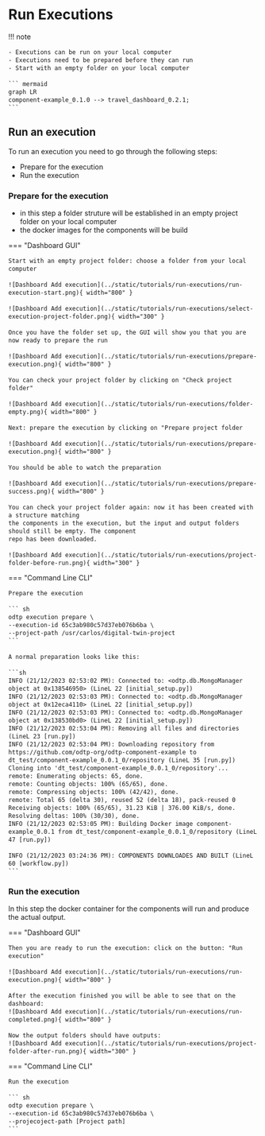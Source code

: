# Run Executions

!!! note

    - Executions can be run on your local computer
    - Executions need to be prepared before they can run
    - Start with an empty folder on your local computer

    ``` mermaid
    graph LR
    component-example_0.1.0 --> travel_dashboard_0.2.1;
    ``` 

## Run an execution

To run an execution you need to go through the following steps:

- Prepare for the execution
- Run the execution

### Prepare for the execution

- in this step a folder struture will be established in an empty project folder on your local computer
- the docker images for the components will be build

=== "Dashboard GUI"

    Start with an empty project folder: choose a folder from your local computer

    ![Dashboard Add execution](../static/tutorials/run-executions/run-execution-start.png){ width="800" }

    ![Dashboard Add execution](../static/tutorials/run-executions/select-execution-project-folder.png){ width="300" }

    Once you have the folder set up, the GUI will show you that you are now ready to prepare the run
    
    ![Dashboard Add execution](../static/tutorials/run-executions/prepare-execution.png){ width="800" }

    You can check your project folder by clicking on "Check project folder"

    ![Dashboard Add execution](../static/tutorials/run-executions/folder-empty.png){ width="800" }

    Next: prepare the execution by clicking on "Prepare project folder

    ![Dashboard Add execution](../static/tutorials/run-executions/prepare-execution.png){ width="800" }

    You should be able to watch the preparation

    ![Dashboard Add execution](../static/tutorials/run-executions/prepare-success.png){ width="800" }

    You can check your project folder again: now it has been created with a structure matching
    the components in the execution, but the input and output folders should still be empty. The component 
    repo has been downloaded.

    ![Dashboard Add execution](../static/tutorials/run-executions/project-folder-before-run.png){ width="300" }

=== "Command Line CLI"

    Prepare the execution

    ``` sh
    odtp execution prepare \
    --execution-id 65c3ab980c57d37eb076b6ba \
    --project-path /usr/carlos/digital-twin-project
    ```

    A normal preparation looks like this:

    ```sh
    INFO (21/12/2023 02:53:02 PM): Connected to: <odtp.db.MongoManager object at 0x138546950> (LineL 22 [initial_setup.py])
    INFO (21/12/2023 02:53:03 PM): Connected to: <odtp.db.MongoManager object at 0x12eca4110> (LineL 22 [initial_setup.py])
    INFO (21/12/2023 02:53:03 PM): Connected to: <odtp.db.MongoManager object at 0x138530bd0> (LineL 22 [initial_setup.py])
    INFO (21/12/2023 02:53:04 PM): Removing all files and directories (LineL 23 [run.py])
    INFO (21/12/2023 02:53:04 PM): Downloading repository from https://github.com/odtp-org/odtp-component-example to dt_test/component-example_0.0.1_0/repository (LineL 35 [run.py])
    Cloning into 'dt_test/component-example_0.0.1_0/repository'...
    remote: Enumerating objects: 65, done.
    remote: Counting objects: 100% (65/65), done.
    remote: Compressing objects: 100% (42/42), done.
    remote: Total 65 (delta 30), reused 52 (delta 18), pack-reused 0
    Receiving objects: 100% (65/65), 31.23 KiB | 376.00 KiB/s, done.
    Resolving deltas: 100% (30/30), done.
    INFO (21/12/2023 02:53:05 PM): Building Docker image component-example_0.0.1 from dt_test/component-example_0.0.1_0/repository (LineL 47 [run.py])

    INFO (21/12/2023 03:24:36 PM): COMPONENTS DOWNLOADES AND BUILT (LineL 60 [workflow.py])
    ```

### Run the execution   

In this step the docker container for the components will run and produce the actual output.

=== "Dashboard GUI"

    Then you are ready to run the execution: click on the button: "Run execution"

    ![Dashboard Add execution](../static/tutorials/run-executions/run-execution.png){ width="800" }

    After the execution finished you will be able to see that on the dashboard:
    ![Dashboard Add execution](../static/tutorials/run-executions/run-completed.png){ width="800" } 

    Now the output folders should have outputs:
    ![Dashboard Add execution](../static/tutorials/run-executions/project-folder-after-run.png){ width="300" }


=== "Command Line CLI"

    Run the execution

    ``` sh
    odtp execution prepare \
    --execution-id 65c3ab980c57d37eb076b6ba \
    --projecoject-path [Project path]
    ```
